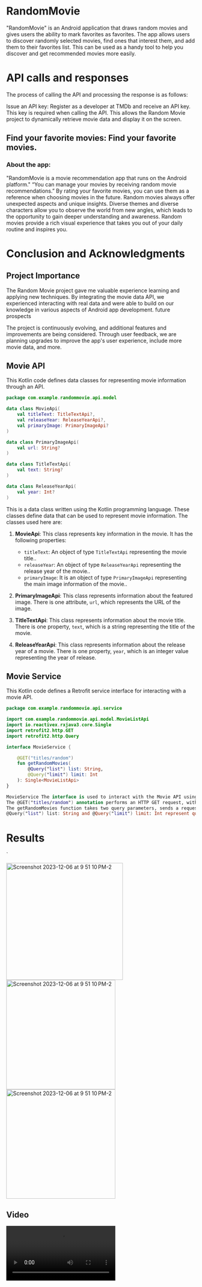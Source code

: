# RandomMovie
 "RandomMovie" is an Android application that draws random movies and gives users the ability to mark favorites as favorites. The app allows users to discover randomly selected movies, find ones that interest them, and add them to their favorites list. This can be used as a handy tool to help you discover and get recommended movies more easily.



# API calls and responses

The process of calling the API and processing the response is as follows:

Issue an API key:
Register as a developer at TMDb and receive an API key. This key is required when calling the API.
This allows the Random Movie project to dynamically retrieve movie data and display it on the screen.
## Find your favorite movies: Find your favorite movies.
### About the app:

"RandomMovie is a movie recommendation app that runs on the Android platform."
“You can manage your movies by receiving random movie recommendations.”
By rating your favorite movies, you can use them as a reference when choosing movies in the future. Random movies always offer unexpected aspects and unique insights. Diverse themes and diverse characters allow you to observe the world from new angles, which leads to the opportunity to gain deeper understanding and awareness. Random movies provide a rich visual experience that takes you out of your daily routine and inspires you.

# Conclusion and Acknowledgments
## Project Importance

The Random Movie project gave me valuable experience learning and applying new techniques.
By integrating the movie data API, we experienced interacting with real data and were able to build on our knowledge in various aspects of Android app development.
future prospects

The project is continuously evolving, and additional features and improvements are being considered.
Through user feedback, we are planning upgrades to improve the app's user experience, include more movie data, and more.


## Movie API

This Kotlin code defines data classes for representing movie information through an API.

```kotlin
package com.example.randommovie.api.model

data class MovieApi(
    val titleText: TitleTextApi?,
    val releaseYear: ReleaseYearApi?,
    val primaryImage: PrimaryImageApi?
)

data class PrimaryImageApi(
    val url: String?
)

data class TitleTextApi(
    val text: String?
)

data class ReleaseYearApi(
    val year: Int?
)
```


This is a data class written using the Kotlin programming language. These classes define data that can be used to represent movie information. The classes used here are:

1. **MovieApi**: This class represents key information in the movie. It has the following properties:
   - `titleText`: An object of type `TitleTextApi` representing the movie title..
   - `releaseYear`: An object of type `ReleaseYearApi` representing the release year of the movie..
   - `primaryImage`: It is an object of type `PrimaryImageApi` representing the main image information of the movie..

2. **PrimaryImageApi**: This class represents information about the featured image. There is one attribute, `url`, which represents the URL of the image.

3. **TitleTextApi**: This class represents information about the movie title. There is one property, `text`, which is a string representing the title of the movie.

4. **ReleaseYearApi**: This class represents information about the release year of a movie. There is one property, `year`, which is an integer value representing the year of release.

## Movie Service

This Kotlin code defines a Retrofit service interface for interacting with a movie API.

```kotlin
package com.example.randommovie.api.service

import com.example.randommovie.api.model.MovieListApi
import io.reactivex.rxjava3.core.Single
import retrofit2.http.GET
import retrofit2.http.Query

interface MovieService {

    @GET("titles/random")
    fun getRandomMovies(
        @Query("list") list: String,
        @Query("limit") limit: Int
    ): Single<MovieListApi>
}

```
``` kotlin
MovieService The interface is used to interact with the Movie API using Retrofit.
The @GET("titles/random") annotation performs an HTTP GET request, with an endpoint of "titles/random".
The getRandomMovies function takes two query parameters, sends a request to the API, and uses Single<MovieListApi> as the return value. It represents the result of an asynchronous operation using the Single class provided by RxJava.
@Query("list") list: String and @Query("limit") limit: Int represent query parameters to be included in the GET request.
```
# Results
`

<img width="310" alt="Screenshot 2023-12-06 at 9 51 10 PM-2" src="https://github.com/YokubovMukhammadali/randommovie-android/assets/119654152/78bb6af5-adfa-4a59-b034-1252e94c4c38">

<img width="290" alt="Screenshot 2023-12-06 at 9 51 10 PM-2" src="https://github.com/YokubovMukhammadali/randommovie-android/assets/119654152/d574f01e-9eb7-45d1-8ecd-379c7a044cdd">

<img width="290" alt="Screenshot 2023-12-06 at 9 51 10 PM-2" src="https://github.com/YokubovMukhammadali/randommovie-android/assets/119654152/f0f56a8b-451f-48d9-b2ec-0d201256a58f">

## Video


<video width="290" alt="Screenshot 2023-12-06 at 9 51 10 PM-2" src="https://github.com/YokubovMukhammadali/randommovie-android/assets/119654152/1a8a3907-020e-4b17-9d96-abd54ae68700">
```

## Author

Student number: 21102454 Name: Mukhammadali





